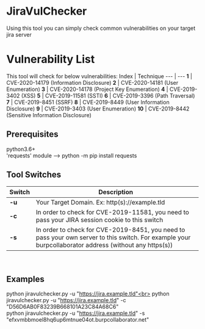 # JiraVulChecker
Using this tool you can simply check common vulnerabilities on your target jira server<br>
# Vulnerability List
This tool will check for below vulnerabilities:
Index | Technique
--- | ---
**1** | CVE-2020-14179 (Information Disclosure)
**2** | CVE-2020-14181 (User Enumeration)
**3** | CVE-2020-14178 (Project Key Enumeration)
**4** | CVE-2019-3402 (XSS)
**5** | CVE-2019-11581 (SSTI)
**6** | CVE-2019-3396 (Path Traversal)
**7** | CVE-2019-8451 (SSRF)
**8** | CVE-2019-8449 (User Information Disclosure)
**9** | CVE-2019-3403 (User Enumeration)
**10** | CVE-2019-8442 (Sensitive Information Disclosure)
<br>

## Prerequisites
python3.6+ <br>
'requests' module --> python -m pip install requests<br>

## Tool Switches
Switch | Description
--- | ---
**-u** | Your Target Domain. Ex: http(s)://example.tld
**-c** | In order to check for CVE-2019-11581, you need to pass your JIRA session cookie to this switch
**-s** | In order to check for CVE-2019-8451, you need to pass your own server to this switch. For example your burpcollaborator address (without any https(s))
<br>

## Examples
python jiravulchecker.py -u "https://jira.example.tld"<br>
python jiravulchecker.py -u "https://jira.example.tld" -c "D56D6AB0F83239B668101A23C84A68C6"<br>
python jiravulchecker.py -u "https://jira.example.tld" -s "efxvmbbmoel8hq6up6mtnue04ot.burpcollaborator.net"<br>
